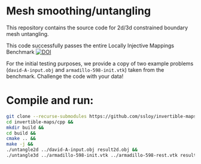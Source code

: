 # Mesh smoothing/untangling

This repository contains the source code for 2d/3d constrained boundary mesh untangling.

This code successfully passes the entire Locally Injective Mappings Benchmark [![DOI](https://zenodo.org/badge/DOI/10.5281/zenodo.3827969.svg)](https://doi.org/10.5281/zenodo.3827969)

For the initial testing purposes, we provide a copy of two example problems (`david-A-input.obj` and `armadillo-598-init.vtk`) taken from the benchmark.
Challenge the code with your data!

# Compile and run:
```sh
git clone --recurse-submodules https://github.com/ssloy/invertible-maps &&
cd invertible-maps/cpp &&
mkdir build &&
cd build &&
cmake .. &&
make -j &&
./untangle2d ../david-A-input.obj result2d.obj &&
./untangle3d ../armadillo-598-init.vtk ../armadillo-598-rest.vtk result3d.vtk
```


